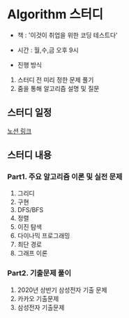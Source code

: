 # Algorithm 스터디

- 책 : '이것이 취업을 위한 코딩 테스트다'
- 시간 : 월,수,금 오후 9시

- 진행 방식
1. 스터디 전 미리 정한 문제 풀기
2. 줌을 통해 알고리즘 설명 및 질문

## 스터디 일정
[노션 링크](https://www.notion.so/nayohan/0-3ffcb1ffd679403e8b1d416d7114d369)

## 스터디 내용
### Part1. 주요 알고리즘 이론 및 실전 문제
01. 그리디
02. 구현
03. DFS/BFS
04. 정렬
05. 이진 탐색
06. 다이나믹 프로그래밍
07. 최단 경로
08. 그래프 이론

### Part2. 기출문제 풀이
01. 2020년 상반기 삼성전자 기출 문제
02. 카카오 기출문제
03. 삼성전자 기출문제
